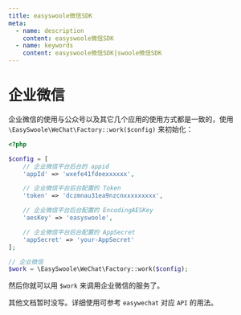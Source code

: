 ```yaml
---
title: easyswoole微信SDK
meta:
  - name: description
    content: easyswoole微信SDK
  - name: keywords
    content: easyswoole微信SDK|swoole微信SDK
---
```


# 企业微信

企业微信的使用与公众号以及其它几个应用的使用方式都是一致的，使用 `\EasySwoole\WeChat\Factory::work($config)` 来初始化：

```php
<?php

$config = [
    // 企业微信平台后台的 appid
    'appId' => 'wxefe41fdeexxxxxx', 

    // 企业微信平台后台配置的 Token
    'token' => 'dczmnau31ea9nzcnxxxxxxxxx',

    // 企业微信平台后台配置的 EncodingAESKey
    'aesKey' => 'easyswoole',

    // 企业微信平台后台配置的 AppSecret
    'appSecret' => 'your-AppSecret'
];

// 企业微信
$work = \EasySwoole\WeChat\Factory::work($config);
```
然后你就可以用 `$work` 来调用企业微信的服务了。

其他文档暂时没写。详细使用可参考 `easywechat` 对应 `API` 的用法。
